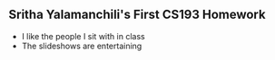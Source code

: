 ## Sritha Yalamanchili's First CS193 Homework

- I like the people I sit with in class
- The slideshows are entertaining
